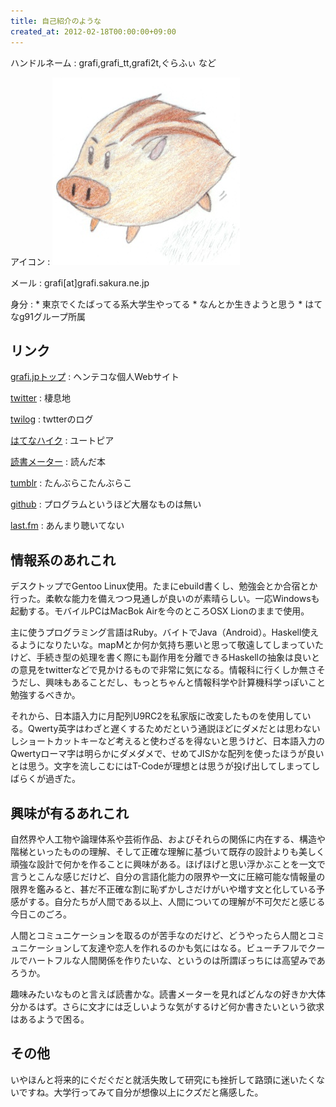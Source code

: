 ```yaml
---
title: 自己紹介のような
created_at: 2012-02-18T00:00:00+09:00
---
```


ハンドルネーム
:   grafi,grafi_tt,grafi2t,ぐらふぃ など

アイコン
:   ![うりぼう](profile_res/botan300.jpg)

メール
:   grafi[at]grafi.sakura.ne.jp

身分
:   * 東京でくたばってる系大学生やってる
    * なんとか生きようと思う
    * はてなg91グループ所属

リンク
---------
[grafi.jpトップ](http://grafi.jp/)
:   ヘンテコな個人Webサイト

[twitter](http://twitter.com/grafi_tt)
:   棲息地

[twilog](http://twilog.org/grafi_tt)
:   twtterのログ

[はてなハイク](http://h.hatena.ne.jp/grafi)
:   ユートピア

[読書メーター](http://book.akahoshitakuya.com/u/28143)
:   読んだ本

[tumblr](http://tumblr.grafi.jp/)
:   たんぶらこたんぶらこ

[github](https://github.com/grafi-tt/)
:   プログラムというほど大層なものは無い

[last.fm](http://last.fm.jp/user/grafi_tt)
:   あんまり聴いてない

情報系のあれこれ
------------------
デスクトップでGentoo Linux使用。たまにebuild書くし、勉強会とか合宿とか行った。柔軟な能力を備えつつ見通しが良いのが素晴らしい。一応Windowsも起動する。モバイルPCはMacBok Airを今のところOSX Lionのままで使用。

主に使うプログラミング言語はRuby。バイトでJava（Android）。Haskell使えるようになりたいな。mapMとか何か気持ち悪いと思って敬遠してしまっていたけど、手続き型の処理を書く際にも副作用を分離できるHaskellの抽象は良いとの意見をtwitterなどで見かけるもので非常に気になる。情報科に行くしか無さそうだし、興味もあることだし、もっとちゃんと情報科学や計算機科学っぽいこと勉強するべきか。

それから、日本語入力に月配列U9RC2を私家版に改変したものを使用している。Qwerty英字はわざと遅くするためだという通説ほどにダメだとは思わないしショートカットキーなど考えると使わざるを得ないと思うけど、日本語入力のQwertyローマ字は明らかにダメダメで、せめてJISかな配列を使ったほうが良いとは思う。文字を流しこむにはT-Codeが理想とは思うが投げ出してしまってしばらくが過ぎた。

興味が有るあれこれ
-------------------
自然界や人工物や論理体系や芸術作品、およびそれらの関係に内在する、構造や階梯といったものの理解、そして正確な理解に基づいて既存の設計よりも美しく頑強な設計で何かを作ることに興味がある。ほげほげと思い浮かぶことを一文で言うとこんな感じだけど、自分の言語化能力の限界や一文に圧縮可能な情報量の限界を鑑みると、甚だ不正確な割に恥ずかしさだけがいや増す文と化している予感がする。自分たちが人間である以上、人間についての理解が不可欠だと感じる今日このごろ。

人間とコミュニケーションを取るのが苦手なのだけど、どうやったら人間とコミュニケーションして友達や恋人を作れるのかも気にはなる。ビューチフルでクールでハートフルな人間関係を作りたいな、というのは所謂ぼっちには高望みであろうか。

趣味みたいなものと言えば読書かな。読書メーターを見ればどんなの好きか大体分かるはず。さらに文才には乏しいような気がするけど何か書きたいという欲求はあるようで困る。

その他
-------------------
いやほんと将来的にぐだぐだと就活失敗して研究にも挫折して路頭に迷いたくないですね。大学行ってみて自分が想像以上にクズだと痛感した。
